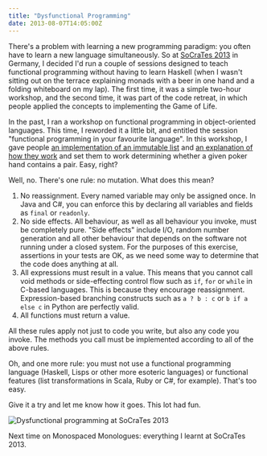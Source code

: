 ```yaml
---
title: "Dysfunctional Programming"
date: 2013-08-07T14:05:00Z
---
```


There's a problem with learning a new programming paradigm: you often
have to learn a new language simultaneously. So at [SoCraTes
2013](http://socrates-conference.de/) in Germany, I decided I'd run a
couple of sessions designed to teach functional programming without
having to learn Haskell (when I wasn't sitting out on the terrace
explaining monads with a beer in one hand and a folding whiteboard on my
lap). The first time, it was a simple two-hour workshop, and the second
time, it was part of the code retreat, in which people applied the
concepts to implementing the Game of Life.

In the past, I ran a workshop on functional programming in
object-oriented languages. This time, I reworded it a little bit, and
entitled the session "functional programming in your favourite
language". In this workshop, I gave people [an implementation of an
immutable list](https://github.com/SamirTalwar/Lists) and [an
explanation of how they
work](http://monospacedmonologues.com/post/11969111291/comprehending-lists)
and set them to work determining whether a given poker hand contains a
pair. Easy, right?

Well, no. There's one rule: no mutation. What does this mean?

1.  No reassignment. Every named variable may only be assigned once. In
    Java and C\#, you can enforce this by declaring all variables and
    fields as `final` or `readonly`.
2.  No side effects. All behaviour, as well as all behaviour you invoke,
    must be completely pure. "Side effects" include I/O, random number
    generation and all other behaviour that depends on the software not
    running under a closed system. For the purposes of this exercise,
    assertions in your tests are OK, as we need some way to determine
    that the code does anything at all.
3.  All expressions must result in a value. This means that you cannot
    call void methods or side-effecting control flow such as `if`, `for`
    or `while` in C-based languages. This is because they encourage
    reassignment. Expression-based branching constructs such as
    `a ? b : c` or `b if a else c` in Python are perfectly valid.
4.  All functions must return a value.

All these rules apply not just to code you write, but also any code you
invoke. The methods you call must be implemented according to all of the
above rules.

Oh, and one more rule: you must not use a functional programming
language (Haskell, Lisps or other more esoteric languages) or functional
features (list transformations in Scala, Ruby or C\#, for example).
That's too easy.

Give it a try and let me know how it goes. This lot had fun.

![Dysfunctional programming at SoCraTes
2013](https://lh3.googleusercontent.com/--Oj-xgmIRCw/Ufz8Lws_xCI/AAAAAAAAAfc/Rqcg3d2nhDk/w1276-h957-no/1375534092829.jpg)

Next time on Monospaced Monologues: everything I learnt at SoCraTes
2013.
